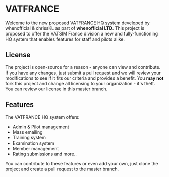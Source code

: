 # VATFRANCE
Welcome to the new proposed VATFRANCE HQ system developed by whenofficial & chrissKL as part of **whenofficial LTD**.
This project is proposed to offer the VATSIM France division a new and fully-functioning HQ system that enables features for staff and pilots alike.

## License
The project is open-source for a reason - anyone can view and contribute. If you have any changes, just submit a pull request and we will review your modifications to see if it fits our criteria and provides a benefit. You **may not** fork this project and change all licensing to your organization - it's theft. You can review our license in this master branch.

## Features
The VATFRANCE HQ system offers:
* Admin & Pilot management
* Mass emailing
* Training system
* Examination system
* Member management
* Rating submissions
and more..

You can contribute to these features or even add your own, just clone the project and create a pull request to the master branch.